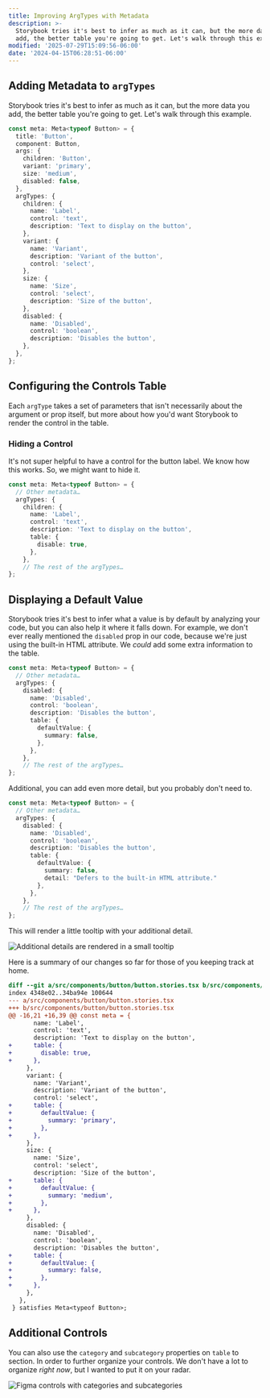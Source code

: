 ```yaml
---
title: Improving ArgTypes with Metadata
description: >-
  Storybook tries it's best to infer as much as it can, but the more data you
  add, the better table you're going to get. Let's walk through this example.
modified: '2025-07-29T15:09:56-06:00'
date: '2024-04-15T06:28:51-06:00'
---
```


## Adding Metadata to `argTypes`

Storybook tries it's best to infer as much as it can, but the more data you add, the better table you're going to get. Let's walk through this example.

```ts
const meta: Meta<typeof Button> = {
  title: 'Button',
  component: Button,
  args: {
    children: 'Button',
    variant: 'primary',
    size: 'medium',
    disabled: false,
  },
  argTypes: {
    children: {
      name: 'Label',
      control: 'text',
      description: 'Text to display on the button',
    },
    variant: {
      name: 'Variant',
      description: 'Variant of the button',
      control: 'select',
    },
    size: {
      name: 'Size',
      control: 'select',
      description: 'Size of the button',
    },
    disabled: {
      name: 'Disabled',
      control: 'boolean',
      description: 'Disables the button',
    },
  },
};
```

## Configuring the Controls Table

Each `argType` takes a set of parameters that isn't necessarily about the argument or prop itself, but more about how you'd want Storybook to render the control in the table.

### Hiding a Control

It's not super helpful to have a control for the button label. We know how this works. So, we might want to hide it.

```ts
const meta: Meta<typeof Button> = {
  // Other metadata…
  argTypes: {
    children: {
      name: 'Label',
      control: 'text',
      description: 'Text to display on the button',
      table: {
        disable: true,
      },
    },
    // The rest of the argTypes…
};
```

## Displaying a Default Value

Storybook tries it's best to infer what a value is by default by analyzing your code, but you can also help it where it falls down. For example, we don't ever really mentioned the `disabled` prop in our code, because we're just using the built-in HTML attribute. We _could_ add some extra information to the table.

```ts
const meta: Meta<typeof Button> = {
  // Other metadata…
  argTypes: {
    disabled: {
      name: 'Disabled',
      control: 'boolean',
      description: 'Disables the button',
      table: {
        defaultValue: {
          summary: false,
        },
      },
    },
    // The rest of the argTypes…
};
```

Additional, you can add even more detail, but you probably don't need to.

```ts
const meta: Meta<typeof Button> = {
  // Other metadata…
  argTypes: {
    disabled: {
      name: 'Disabled',
      control: 'boolean',
      description: 'Disables the button',
      table: {
        defaultValue: {
          summary: false,
          detail: "Defers to the built-in HTML attribute."
        },
      },
    },
    // The rest of the argTypes…
};
```

This will render a little tooltip with your additional detail.

![Additional details are rendered in a small tooltip](assets/storybook-arg-types-detail.png)

Here is a summary of our changes so far for those of you keeping track at home.

```diff
diff --git a/src/components/button/button.stories.tsx b/src/components/button/button.stories.tsx
index 4348e02..34ba94e 100644
--- a/src/components/button/button.stories.tsx
+++ b/src/components/button/button.stories.tsx
@@ -16,21 +16,39 @@ const meta = {
       name: 'Label',
       control: 'text',
       description: 'Text to display on the button',
+      table: {
+        disable: true,
+      },
     },
     variant: {
       name: 'Variant',
       description: 'Variant of the button',
       control: 'select',
+      table: {
+        defaultValue: {
+          summary: 'primary',
+        },
+      },
     },
     size: {
       name: 'Size',
       control: 'select',
       description: 'Size of the button',
+      table: {
+        defaultValue: {
+          summary: 'medium',
+        },
+      },
     },
     disabled: {
       name: 'Disabled',
       control: 'boolean',
       description: 'Disables the button',
+      table: {
+        defaultValue: {
+          summary: false,
+        },
+      },
     },
   },
 } satisfies Meta<typeof Button>;
```

## Additional Controls

You can also use the `category` and `subcategory` properties on `table` to section. In order to further organize your controls. We don't have a lot to organize _right now_, but I wanted to put it on your radar.

![Figma controls with categories and subcategories](assets/storybook-figma-categories-and-subcategories.png)
